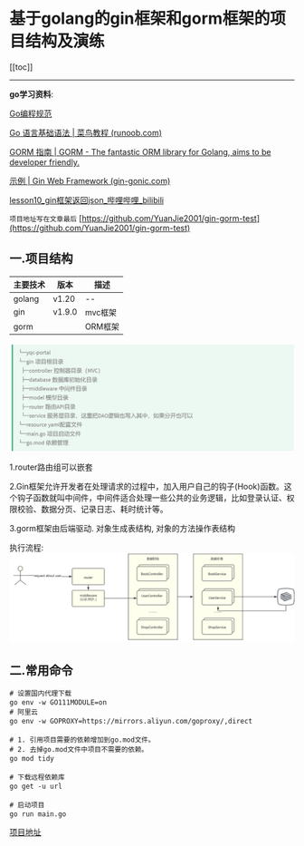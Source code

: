 # 基于golang的gin框架和gorm框架的项目结构及演练

[[toc]]

---

**go学习资料**:

[Go编程规范](https://github.com/xxjwxc/uber_go_guide_cn#import-分组)

[Go 语言基础语法 | 菜鸟教程 (runoob.com)](https://www.runoob.com/go/go-basic-syntax.html)

[GORM 指南 | GORM - The fantastic ORM library for Golang, aims to be developer friendly.](https://gorm.io/zh_CN/docs/)

[示例 | Gin Web Framework (gin-gonic.com)](https://gin-gonic.com/zh-cn/docs/examples/)

[lesson10_gin框架返回json_哔哩哔哩_bilibili](https://www.bilibili.com/video/BV1gJ411p7xC?p=10&vd_source=3c2251052802b14d4d8e7afdc95a2c3a)


`项目地址写在文章最后`   [https://github.com/YuanJie2001/gin-gorm-test](https://github.com/YuanJie2001/gin-gorm-test)
## 	一.项目结构

| 主要技术 | 版本   | 描述    |
| -------- | ------ | ------- |
| golang   | v1.20  | --      |
| gin      | v1.9.0 | mvc框架 |
| gorm     |        | ORM框架 |

![在这里插入图片描述](./assets/1.png)


1.router路由组可以嵌套

2.Gin框架允许开发者在处理请求的过程中，加入用户自己的钩子(Hook)函数。这个钩子函数就叫中间件，中间件适合处理一些公共的业务逻辑，比如登录认证、权限校验、数据分页、记录日志、耗时统计等。

3.gorm框架由后端驱动. 对象生成表结构, 对象的方法操作表结构

执行流程:
![在这里插入图片描述](./assets/img.png)


## 二.常用命令

```shell
# 设置国内代理下载
go env -w GO111MODULE=on
# 阿里云
go env -w GOPROXY=https://mirrors.aliyun.com/goproxy/,direct

# 1. 引用项目需要的依赖增加到go.mod文件。
# 2. 去掉go.mod文件中项目不需要的依赖。
go mod tidy

# 下载远程依赖库
go get -u url

# 启动项目
go run main.go
```

[项目地址](https://github.com/YuanJie2001/gin-gorm-test)